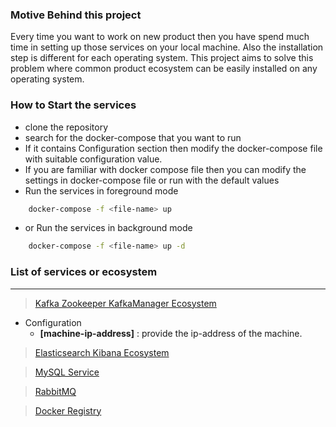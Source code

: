 ### Motive Behind this project

 Every time you want to work on new product then you have spend much time in setting up those services on your local machine.
Also the installation step is different for each operating system. 
This project aims to solve this problem where common product ecosystem can be easily installed on any operating system.

### How to Start the services

- clone the repository
- search for the docker-compose that you want to run
- If it contains Configuration section then modify the docker-compose file with suitable configuration value.
- If you are familiar with docker compose file then you can modify the settings in docker-compose file or run with the default values
- Run the services in foreground mode

```bash
    docker-compose -f <file-name> up 
```

- or Run the services in background mode

```bash
    docker-compose -f <file-name> up -d
```

### List of services or ecosystem

-----------------------------------------

> [Kafka Zookeeper KafkaManager Ecosystem](https://github.com/self-tuts/awesome-docker-compose/blob/master/ecosystem/kafka-zookeeper-kafkamanager-docker-compose.yml)

- Configuration
  - **[machine-ip-address]** : provide the ip-address of the machine.

> [Elasticsearch Kibana Ecosystem](https://github.com/self-tuts/awesome-docker-compose/blob/master/ecosystem/elasticsearch-kibana-docker-compose.yml)


> [MySQL Service](https://github.com/self-tuts/awesome-docker-compose/blob/master/mysql/mysql-5.7-docker-compose.yml)

> [RabbitMQ](https://github.com/self-tuts/awesome-docker-compose/blob/master/rabbitmq/rabbitmq-docker-compose.yml)

> [Docker Registry](https://github.com/self-tuts/awesome-docker-compose/blob/master/docker-registry/docker-registry-compose.yml)
